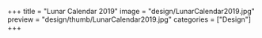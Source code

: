 +++
title = "Lunar Calendar 2019"
image = "design/LunarCalendar2019.jpg"
preview = "design/thumb/LunarCalendar2019.jpg"
categories = ["Design"]
+++
